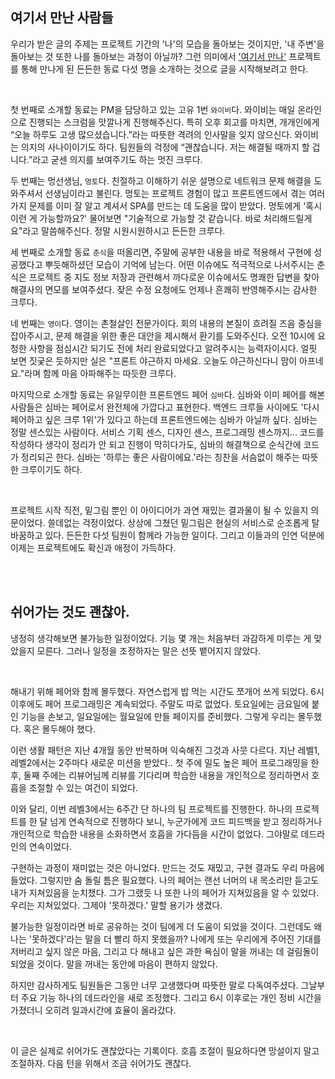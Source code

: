 ## 여기서 만난 사람들

우리가 받은 글의 주제는 프로젝트 기간의 '나'의 모습을 돌아보는 것이지만, '내 주변'을 돌아보는 것 또한 나를 돌아보는 과정이 아닐까? 그런 의미에서 ['여기서 만나'](seeyouthere.o-r.kr) 프로젝트를 통해 만나게 된 든든한 동료 다섯 명을 소개하는 것으로 글을 시작해보려고 한다.

<br />

첫 번째로 소개할 동료는 PM을 담당하고 있는 고유 1번 `와이비`다. 와이비는 매일 온라인으로 진행되는 스크럼을 맛깔나게 진행해주신다. 특히 오후 회고를 마치면, 개개인에게 “오늘 하루도 고생 많으셨습니다.”라는 따뜻한 격려의 인사말을 잊지 않으신다. 와이비는 의지의 사나이이기도 하다. 팀원들의 걱정에 “괜찮습니다. 저는 해결될 때까지 할 겁니다.”라고 굳센 의지를 보여주기도 하는 멋진 크루다.

두 번째는 멍선생님, `멍토`다. 친절하고 이해하기 쉬운 설명으로 네트워크 문제 해결을 도와주셔서 선생님이라고 불린다. 멍토는 프로젝트 경험이 많고 프론트엔드에서 겪는 여러 가지 문제를 이미 잘 알고 계셔서 SPA를 만드는 데 도움을 많이 받았다. 멍토에게 '혹시 이런 게 가능할까요?' 물어보면 "기술적으로 가능할 것 같습니다. 바로 처리해드릴게요"라고 말씀해주신다. 정말 시원시원하시고 든든한 크루다.

세 번째로 소개할 동료 `춘식`을 떠올리면, 주말에 공부한 내용을 바로 적용해서 구현에 성공했다고 뿌듯해하셨던 모습이 기억에 남는다. 어떤 이슈에도 적극적으로 나서주시는 춘식은 프로젝트 중 지도 정보 저장과 관련해서 까다로운 이슈에서도 명쾌한 답변을 찾아 해결사의 면모를 보여주셨다. 잦은 수정 요청에도 언제나 흔쾌히 반영해주시는 감사한 크루다.

네 번째는 `영이`다. 영이는 촌철살인 전문가이다. 회의 내용의 본질이 흐려질 즈음 중심을 잡아주시고, 문제 해결을 위한 좋은 대안을 제시해서 환기를 도와주신다. 오전 10시에 요청한 사항을 점심시간 되기도 전에 처리 완료되었다고 알려주시는 능력자이시다. 얼핏 보면 짓궂은 듯하지만 실은 "프론트 야근하지 마세요. 오늘도 야근하신다니 맘이 아프네요."라며 함께 마음 아파해주는 따듯한 크루다.

마지막으로 소개할 동료는 유일무이한 프론트엔드 페어 `심바`다. 심바와 이미 페어를 해본 사람들은 심바는 페어로서 완전체에 가깝다고 표현한다. 백엔드 크루들 사이에도 '다시 페어하고 싶은 크루 1위'가 있다고 하는데 프론트엔드에는 심바가 아닐까 싶다. 심바는 정말 센스있는 사람이다. 서비스 기획 센스, 디자인 센스, 프로그래밍 센스까지... 코드를 작성하다 생각이 정리가 안 되고 진행이 막히다가도, 심바의 해결책으로 순식간에 코드가 정리되곤 한다. 심바는 '하루는 좋은 사람이에요.'라는 칭찬을 서슴없이 해주는 따뜻한 크루이기도 하다.

<br />

프로젝트 시작 직전, 밑그림 뿐인 이 아이디어가 과연 재밌는 결과물이 될 수 있을지 의문이었다. 쓸데없는 걱정이었다. 상상에 그쳤던 밑그림은 현실의 서비스로 순조롭게 탈바꿈하고 있다. 든든한 다섯 팀원이 함께라 가능한 일이다. 그리고 이들과의 인연 덕분에 이제는 프로젝트에도 확신과 애정이 가득하다.

<br /><br />

## 쉬어가는 것도 괜찮아.

냉정히 생각해보면 불가능한 일정이었다. 기능 몇 개는 처음부터 과감하게 미루는 게 맞았을지 모른다. 그러나 일정을 조정하자는 말은 선뜻 뱉어지지 않았다.

<br />

해내기 위해 페어와 함께 몰두했다. 자연스럽게 밥 먹는 시간도 쪼개어 쓰게 되었다. 6시 이후에도 페어 프로그래밍은 계속되었다. 주말도 따로 없었다. 토요일에는 금요일에 붙인 기능을 손보고, 일요일에는 월요일에 만들 페이지를 준비했다. 그렇게 우리는 몰두했다. 혹은 몰두해야 했다.

이런 생활 패턴은 지난 4개월 동안 반복하며 익숙해진 그것과 사뭇 다르다. 지난 레벨1, 레벨2에서는 2주마다 새로운 미션을 받았다.. 첫 주에 밀도 높은 페어 프로그래밍을 한 후, 둘째 주에는 리뷰어님께 리뷰를 기다리며 학습한 내용을 개인적으로 정리하면서 호흡을 조절할 수 있는 여건이 되었다.

이와 달리, 이번 레벨3에서는 6주간 단 하나의 팀 프로젝트를 진행한다. 하나의 프로젝트를 한 달 넘게 연속적으로 진행하다 보니, 누군가에게 코드 피드백을 받고 정리하거나 개인적으로 학습한 내용을 소화하면서 호흡을 가다듬을 시간이 없었다. 그야말로 데드라인의 연속이었다.

구현하는 과정이 재미없는 것은 아니었다. 만드는 것도 재밌고, 구현 결과도 우리 마음에 들었다. 그렇지만 숨 돌릴 틈은 필요했다. 나의 페어는 랜선 너머의 내 목소리만 듣고도 내가 지쳐있음을 눈치챘다. 그가 그랬듯 나 또한 나의 페어가 지쳐있음을 알 수 있었다. 우리는 지쳐있었다. 그제야 '못하겠다.' 말할 용기가 생겼다.

불가능한 일정이라면 바로 공유하는 것이 팀에게 더 도움이 되었을 것이다. 그런데도 왜 나는 '못하겠다'라는 말을 더 빨리 하지 못했을까? 나에게 또는 우리에게 주어진 기대를 저버리고 싶지 않은 마음, 그리고 다 해내고 싶은 과한 욕심이 말을 꺼내는 데 걸림돌이 되었을 것이다. 말을 꺼내는 동안에 마음이 편하지 않았다.

하지만 감사하게도 팀원들은 그동안 너무 고생했다며 따뜻한 말로 다독여주셨다. 그날부터 주요 기능 하나의 데드라인을 새로 조정했다. 그리고 6시 이후로는 개인 정비 시간을 가졌더니 오히려 일과시간에 효율이 올라갔다.

<br />

이 글은 실제로 쉬어가도 괜찮았다는 기록이다. 호흡 조절이 필요하다면 망설이지 말고 조절하자. 다음 턴을 위해서 조금 쉬어가도 괜찮다.
